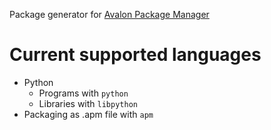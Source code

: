 Package generator for [Avalon Package Manager](https://github.com/R2Boyo25/AvalonPackageManager)

# Current supported languages
- Python 
    - Programs with `python`
    - Libraries with `libpython`
- Packaging as .apm file with `apm`
